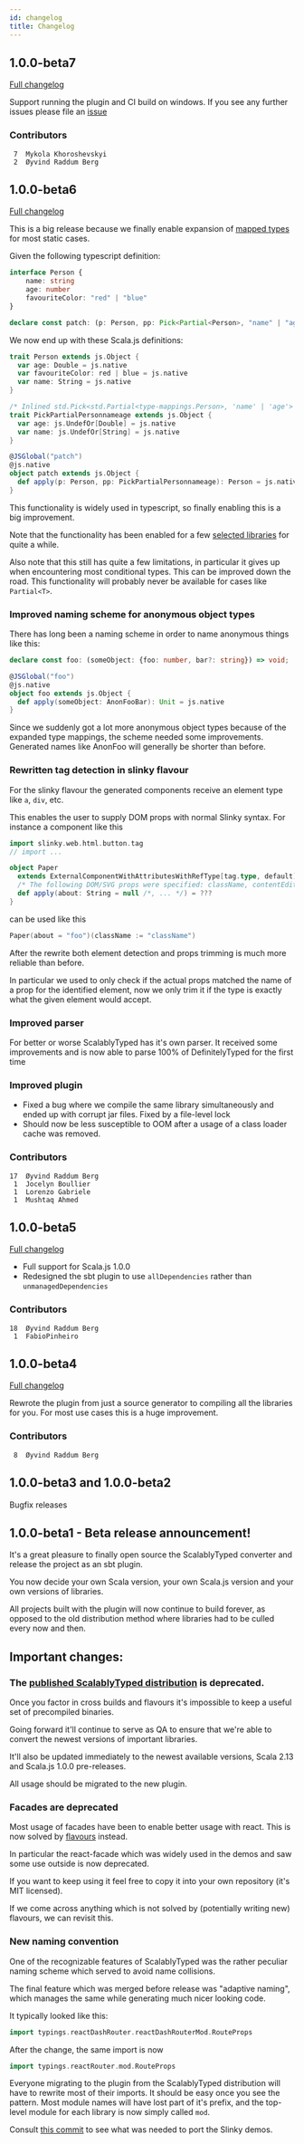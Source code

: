 ```yaml
---
id: changelog
title: Changelog
---
```


## 1.0.0-beta7
[Full changelog](https://github.com/ScalablyTyped/Converter/compare/v1.0.0-beta6...v1.0.0-beta7)

Support running the plugin and CI build on windows.
If you see any further issues please file an [issue](https://github.com/ScalablyTyped/Converter/issues/new)

### Contributors
     7  Mykola Khoroshevskyi
     2  Øyvind Raddum Berg

## 1.0.0-beta6

[Full changelog](https://github.com/ScalablyTyped/Converter/compare/v1.0.0-beta5...v1.0.0-beta6)

This is a big release because we finally enable expansion of [mapped types](https://www.typescriptlang.org/docs/handbook/advanced-types.html#mapped-types) for most static cases.

Given the following typescript definition:

```typescript
interface Person {
    name: string
    age: number
    favouriteColor: "red" | "blue"
}

declare const patch: (p: Person, pp: Pick<Partial<Person>, "name" | "age">) => Person;

``` 

We now end up with these Scala.js definitions:
```scala
trait Person extends js.Object {
  var age: Double = js.native
  var favouriteColor: red | blue = js.native
  var name: String = js.native
}

/* Inlined std.Pick<std.Partial<type-mappings.Person>, 'name' | 'age'> */
trait PickPartialPersonnameage extends js.Object {
  var age: js.UndefOr[Double] = js.native
  var name: js.UndefOr[String] = js.native
}

@JSGlobal("patch")
@js.native
object patch extends js.Object {
  def apply(p: Person, pp: PickPartialPersonnameage): Person = js.native
}
```

This functionality is widely used in typescript, so finally enabling this is a big improvement.

Note that the functionality has been enabled for a few 
[selected libraries](https://github.com/ScalablyTyped/Converter/pull/123/commits/b5ca33fc89ae5c387190117f6480195bd770174d#diff-dda33cf244aa28da6ffad51bad89b6ee) for quite a while.

Also note that this still has quite a few limitations, in particular it gives up when encountering most conditional types.
This can be improved down the road. This functionality will probably never be available for cases like `Partial<T>`.

### Improved naming scheme for anonymous object types

There has long been a naming scheme in order to name anonymous things like this:
```typescript
declare const foo: (someObject: {foo: number, bar?: string}) => void; 
```
```scala
@JSGlobal("foo")
@js.native
object foo extends js.Object {
  def apply(someObject: AnonFooBar): Unit = js.native
}
```

Since we suddenly got a lot more anonymous object types because of the expanded type mappings, the scheme needed some improvements.
Generated names like AnonFoo will generally be shorter than before.

### Rewritten tag detection in slinky flavour

For the slinky flavour the generated components receive an element type like `a`, `div`, etc.

This enables the user to supply DOM props with normal Slinky syntax. For instance a component like this
```scala
import slinky.web.html.button.tag
// import ...

object Paper
  extends ExternalComponentWithAttributesWithRefType[tag.type, default] {
  /* The following DOM/SVG props were specified: className, contentEditable, dangerouslySetInnerHTML, defaultChecked, defaultValue, dir, draggable, height, hidden, id, lang, placeholder, spellCheck, style, suppressContentEditableWarning, tabIndex, title, width */
  def apply(about: String = null /*, ... */) = ???
}
```
can be used like this
```scala
Paper(about = "foo")(className := "className")
```

After the rewrite both element detection and props trimming is much more reliable than before.

In particular we used to only check if the actual props matched the name of a prop for the identified element,
 now we only trim it if the type is exactly what the given element would accept.

### Improved parser
For better or worse ScalablyTyped has it's own parser. 
It received some improvements and is now able to parse 100% of DefinitelyTyped for the first time

### Improved plugin
- Fixed a bug where we compile the same library simultaneously and ended up with corrupt jar files. Fixed by a file-level lock
- Should now be less susceptible to OOM after a usage of a class loader cache was removed.

### Contributors
    17  Øyvind Raddum Berg
     1  Jocelyn Boullier
     1  Lorenzo Gabriele
     1  Mushtaq Ahmed

## 1.0.0-beta5
[Full changelog](https://github.com/ScalablyTyped/Converter/compare/v1.0.0-beta4...v1.0.0-beta5)

- Full support for Scala.js 1.0.0
- Redesigned the sbt plugin to use `allDependencies` rather than `unmanagedDependencies`

### Contributors
    18  Øyvind Raddum Berg
     1  FabioPinheiro

## 1.0.0-beta4
[Full changelog](https://github.com/ScalablyTyped/Converter/compare/v1.0.0-beta3...v1.0.0-beta4)

Rewrote the plugin from just a source generator to compiling all the libraries for you. 
For most use cases this is a huge improvement.

### Contributors
     8  Øyvind Raddum Berg

## 1.0.0-beta3 and 1.0.0-beta2
Bugfix releases

## 1.0.0-beta1 - Beta release announcement!

It's a great pleasure to finally open source the ScalablyTyped converter 
 and release the project as an sbt plugin. 

You now decide your own Scala version, your own Scala.js version and your own versions of libraries.

All projects built with the plugin will now continue to build forever, as opposed to the old distribution method
 where libraries had to be culled every now and then.
 

## Important changes:

### The [published ScalablyTyped distribution](https://github.com/oyvindberg/ScalablyTyped) is deprecated.

Once you factor in cross builds and flavours it's impossible to keep a useful set of precompiled binaries.

Going forward it'll continue to serve as QA to ensure that we're able to 
 convert the newest versions of important libraries.

It'll also be updated immediately to the newest available versions, Scala 2.13 and Scala.js 1.0.0 pre-releases.

All usage should be migrated to the new plugin.

### Facades are deprecated
Most usage of facades have been to enable better usage with react.
This is now solved by [flavours](flavour.md) instead. 

In particular the react-facade which was widely used in the demos and saw some use outside is now deprecated.

If you want to keep using it feel free to copy it into your own repository (it's MIT licensed).

If we come across anything which is not solved by (potentially writing new) flavours, we can revisit this.

### New naming convention

One of the recognizable features of ScalablyTyped was the rather peculiar naming scheme which served to avoid name collisions.

The final feature which was merged before release was "adaptive naming", which manages the same while generating much nicer looking code.

It typically looked like this:
```scala
import typings.reactDashRouter.reactDashRouterMod.RouteProps
```

After the change, the same import is now
```scala
import typings.reactRouter.mod.RouteProps
```

Everyone migrating to the plugin from the ScalablyTyped distribution will have to rewrite most of their imports.
It should be easy once you see the pattern. Most module names will have lost part of it's prefix, and the top-level
module for each library is now simply called `mod`. 

Consult [this commit](https://github.com/ScalablyTyped/SlinkyTypedDemos/commit/e135fc55aeaf53162d9cd472f5cc0bee76bdabe0)
to see what was needed to port the Slinky demos.




